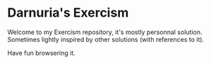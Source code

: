 # Darnuria's Exercism

Welcome to my Exercism repository, it's mostly personnal solution.
Sometimes lightly inspired by other solutions (with references to it).

Have fun browsering it.
